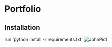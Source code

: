 # Portfolio


## Installation
run 'python install -r requirements.txt'
![JohnPic1](https://user-images.githubusercontent.com/127248807/223551584-ede5b871-2fca-4345-9fe7-a99e0889a51a.jpg)
